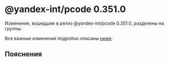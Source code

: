 # @yandex-int/pcode 0.351.0

<!-- ЧЕЛОВЕЧЕСКОЕ ВСТУПЛЕНИЕ -->

Изменения, вошедшие в релиз @yandex-int/pcode 0.351.0, разделены на группы:

Все важные изменения подробно описаны [ниже](#Пояснения).

## Пояснения

